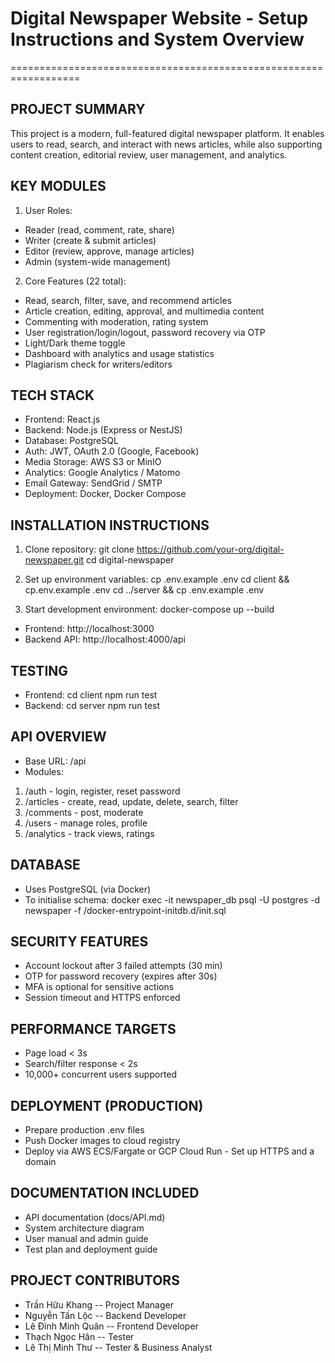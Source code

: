 # Digital Newspaper Website - Setup Instructions and System Overview
==================================================================

## PROJECT SUMMARY
This project is a modern,
full-featured digital newspaper platform. It enables users to read,
search, and interact with news articles, while also supporting content
creation, editorial review, user management, and analytics.

## KEY MODULES
1. User Roles:
- Reader (read, comment, rate, share)
- Writer (create & submit articles)
- Editor (review, approve, manage articles)
- Admin (system-wide management)

2. Core Features (22 total):
- Read, search, filter, save, and recommend articles
- Article creation, editing, approval, and multimedia content
- Commenting with moderation, rating system
- User registration/login/logout, password recovery via OTP
- Light/Dark theme toggle
- Dashboard with analytics and usage statistics
- Plagiarism check for writers/editors

## TECH STACK 
- Frontend: React.js
- Backend: Node.js (Express or NestJS)
- Database: PostgreSQL
- Auth: JWT, OAuth 2.0 (Google, Facebook)
- Media Storage: AWS S3 or MinIO
- Analytics: Google Analytics / Matomo
- Email Gateway: SendGrid / SMTP
- Deployment: Docker, Docker Compose

## INSTALLATION INSTRUCTIONS
1. Clone repository:
git clone https://github.com/your-org/digital-newspaper.git cd digital-newspaper

2. Set up environment variables:
cp .env.example .env cd client && cp.env.example .env cd ../server && cp .env.example .env

3. Start development environment:
docker-compose up \--build

- Frontend: http://localhost:3000
- Backend API: http://localhost:4000/api

## TESTING 
- Frontend: cd client npm run test
- Backend: cd server npm run test

## API OVERVIEW 
- Base URL: /api
- Modules:
1. /auth - login, register, reset password
2. /articles - create, read, update, delete, search, filter
3. /comments - post, moderate
4. /users - manage roles, profile
5. /analytics - track views, ratings

## DATABASE 
- Uses PostgreSQL (via Docker)
- To initialise schema:
docker exec -it newspaper_db psql -U postgres -d newspaper -f /docker-entrypoint-initdb.d/init.sql

## SECURITY FEATURES 
- Account lockout after 3 failed attempts (30 min)
- OTP for password recovery (expires after 30s)
- MFA is optional for sensitive actions
- Session timeout and HTTPS enforced

## PERFORMANCE TARGETS  
- Page load \< 3s
- Search/filter response \< 2s
- 10,000+ concurrent users supported

## DEPLOYMENT (PRODUCTION) 
- Prepare production .env files
- Push Docker images to cloud registry
- Deploy via AWS ECS/Fargate or GCP Cloud Run - Set up HTTPS and a domain

## DOCUMENTATION INCLUDED 
- API documentation (docs/API.md)
- System architecture diagram
- User manual and admin guide
- Test plan and deployment guide

## PROJECT CONTRIBUTORS 
- Trần Hữu Khang -- Project Manager
- Nguyễn Tấn Lộc -- Backend Developer
- Lê Đình Minh Quân -- Frontend Developer
- Thạch Ngọc Hân -- Tester
- Lê Thị Minh Thư -- Tester & Business Analyst
